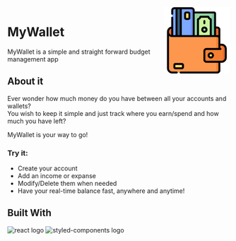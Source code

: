 <img src="./public/icon.png" alt="project logo" align="right" height="150"/>

# MyWallet

MyWallet is a simple and straight forward budget management app


## About it

Ever wonder how much money do you have between all your accounts and wallets?</br>
You wish to keep it simple and just track where you earn/spend and how much you have left?

MyWallet is your way to go!

### Try it:
  - Create your account
  - Add an income or expanse
  - Modify/Delete them when needed
  - Have your real-time balance fast, anywhere and anytime!


## Built With
<img src="https://img.shields.io/badge/React-20232A?style=for-the-badge&logo=react&logoColor=61DAFB" alt="react logo"/> <img src="https://img.shields.io/badge/styled--components-DB7093?style=for-the-badge&logo=styled-components&logoColor=white" alt="styled-components logo"/> 

